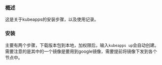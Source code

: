 ### 概述

这是关于kubeapps的安装步骤，以及使用记录。

### 安装

主要有两个步骤，下载版本包到本地，加权限后，输入`kubeapps up`会自动创建。需要注意的是其中的一个镜像是要用到google镜像，需要提前将镜像下发到各个节点中。	